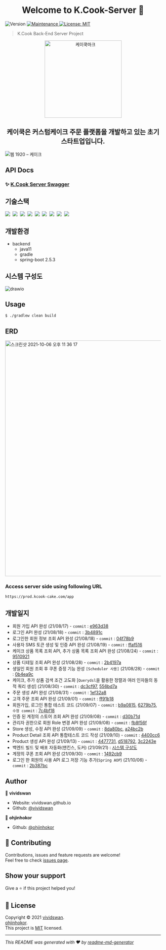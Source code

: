 <h1 align="center">Welcome to K.Cook-Server 👋</h1>
<p>
  <img alt="Version" src="https://img.shields.io/badge/version-1.0.0-blue.svg?cacheSeconds=2592000" />
  <a href="https://github.com/kefranabg/readme-md-generator/graphs/commit-activity" target="_blank">
    <img alt="Maintenance" src="https://img.shields.io/badge/Maintained%3F-yes-green.svg" />
  </a>
  <a href="https://github.com/vividswan/K.Cook-Server/blob/main/LICENSE" target="_blank">
    <img alt="License: MIT" src="https://img.shields.io/github/license/vividswan/K.Cook-Server" />
  </a>
</p>

> K.Cook Back-End Server Project

<div align=center>
  <img width="249" alt="케이쿡마크" src="https://user-images.githubusercontent.com/54254402/133126938-f76c8dfb-255e-4daf-afef-499736d987f6.png">
</div>
<h2 align=center>케이쿡은 커스텀케이크 주문 플랫폼을 개발하고 있는 초기스타트업입니다.</h2>

![웹 1920 – 케이크](https://user-images.githubusercontent.com/54254402/133126499-abab1a68-12dd-429c-b204-5be48b3b11a4.png)


## API Docs

### ✨ [K.Cook Server Swagger](https://prod.kcook-cake.com/swagger-ui/index.html)

## 기술스택

<p>
  <img src="https://img.shields.io/badge/-SpringBoot-blue"/>&nbsp
  <img src="https://img.shields.io/badge/-JPA-red"/>&nbsp
  <img src="https://img.shields.io/badge/-MySQL-yellow"/>&nbsp
  <img src="https://img.shields.io/badge/-JWT-blue"/>&nbsp
  <img src="https://img.shields.io/badge/-AWS-orange"/>&nbsp
  <img src="https://img.shields.io/badge/-Nginx-red"/>&nbsp
  <img src="https://img.shields.io/badge/-Swagger-black"/>&nbsp
  <img src="https://img.shields.io/badge/-SpringSecurity-green"/>&nbsp
  <img src="https://img.shields.io/badge/-Querydsl-violet"/>&nbsp
</p>

## 개발환경


- backend
  - java11
  - gradle
  - spring-boot 2.5.3

## 시스템 구성도

![drawio](https://user-images.githubusercontent.com/54254402/136225436-8693e719-f8cc-4670-bbbd-33e6e68096cc.png)


## Usage

```sh
$ ./gradlew clean build
```

## ERD

<img width="759" alt="스크린샷 2021-10-06 오후 11 36 17" src="https://user-images.githubusercontent.com/54254402/136225484-8fc163fa-2129-4975-b813-f2c25af7a854.png">


### Access server side using following URL

```
https://prod.kcook-cake.com/app
```

## 개발일지

- 회원 가입 API 완성 (21/08/17) - `commit` : [e963d38](https://github.com/vividswan/K.Cook-Server/commit/e963d38c186761ecd3af5c638924f9fd42cbf64b)
- 로그인 API 완성 (21/08/18) - `commit` : [3b4891c](https://github.com/vividswan/K.Cook-Server/commit/3b4891c36db93b0a990759bfb405111ed56b117c)
- 로그인한 회원 정보 조회 API 완성 (21/08/18) - `commit` : [04f78b9](https://github.com/vividswan/K.Cook-Server/commit/04f78b97d081e634cf1a9d764e64e0c5315186ff)
- 사용자 SMS 토큰 생성 및 인증 API 완성 (21/08/19) - `commit` : [ffaf516](https://github.com/vividswan/K.Cook-Server/commit/ffaf51668b2c33c4b0ca7154194dcc40c130cd30)
- 케이크 상품 목록 조회 API, 추가 상품 목록 조회 API 완성 (21/08/24) - `commit` : [9510921](https://github.com/vividswan/K.Cook-Server/commit/9510921e1ff3b74dc7eb16cc305ccf2bbc133f43)
- 상품 디테일 조회 API 완성 (21/08/28) - `commit` : [2b4197a](https://github.com/vividswan/K.Cook-Server/commit/2b4197a744b76a5658d6349dcd089360d88ba12f)
- 생일인 회원 조회 후 쿠폰 증정 기능 완성 `[Scheduler 사용]` (21/08/28) - `commit` : [0b4ea9c](https://github.com/vividswan/K.Cook-Server/commit/0b4ea9ccc9461caf728878212483aa2226d8d087)
- 케이크, 추가 상품 검색 조건 고도화 [`Querydsl`을 활용한 정렬과 여러 인자들의 동적 쿼리 생성] (21/08/30) - `commit` : [dc3cf97](https://github.com/vividswan/K.Cook-Server/commit/dc3cf9736c4dd99759562ea4c6aba59efada77b1), [556bd7a](https://github.com/vividswan/K.Cook-Server/commit/556bd7ac289b97a897fd93b9929cfbf07bcaa60a)
- 주문 생성 API 완성 (21/08/31) - `commit` : [1ef32a8](https://github.com/vividswan/K.Cook-Server/commit/1ef32a839021935b83e87d7d62132c6b78355402)
- 고객 주문 조회 API 완성 (21/09/01) - `commit` : [ff91b18](https://github.com/vividswan/K.Cook-Server/commit/ff91b1891dcadb84616f31711deb83668f6e0614)
- 회원가입, 로그인 통합 테스트 코드 (21/09/07) - `commit` : [b9a0815](https://github.com/vividswan/K.Cook-Server/commit/b9a0815d17ad3133c8387d669c2dc70dc3ea5314), [6279b75](https://github.com/vividswan/K.Cook-Server/commit/6279b75740b2b60629f2e290fdaaef62b68b04c9), `수정 commit` : [7c4bf18](https://github.com/vividswan/K.Cook-Server/commit/7c4bf1873b1e7ac6d40bc62a8bb43db269f74a1f)
- 인증 된 계정의 스토어 조회 API 완성 (21/09/08) - `commit` : [d30b71d](https://github.com/vividswan/K.Cook-Server/commit/d30b71d68fc6b72fb4266fba9ab6b4266c9b995b)
- 관리자 권한으로 회원 Role 변경 API 완성 (21/09/08) - `commit` : [fb8f56f](https://github.com/vividswan/K.Cook-Server/commit/fb8f56f572d0dd034c856218097525deef910f04)
- Store 생성, 수정 API 완성 (21/09/09) - `commit` : [8da80bc](https://github.com/vividswan/K.Cook-Server/commit/8da80bce7c556c4101fb398d67f172605c0f8abf), [a24bc2b](https://github.com/vividswan/K.Cook-Server/commit/a24bc2b2b82d50f0be0ec6e1803b983b6bc452f8)
- Product Detail 조회 API 통합테스트 코드 작성 (21/09/10) - `commit` : [4400cc6](https://github.com/vividswan/K.Cook-Server/commit/4400cc651818cd04363efad146a52a8a591b4fca)
- Product 생성 API 완성 (21/09/13) - `commit` : [4477731](https://github.com/vividswan/K.Cook-Server/commit/4477731f2345bef774df05783932552c1d577ef5), [d518792](https://github.com/vividswan/K.Cook-Server/commit/d518792f5dd720a3b51253c78e66d9ba5d102ccb), [3c2243e](https://github.com/vividswan/K.Cook-Server/commit/3c2243eaa1d8ab2cb5c9030442350f125bca51d1)
- 백엔드 빌드 및 배포 자동화(잰킨스, 도커) (21/09/21) : [시스템 구상도](https://user-images.githubusercontent.com/54254402/134108670-568b2458-b80b-4706-a27b-c027e7aa7d1e.png)
- 계정의 쿠폰 조회 API 완성 (21/09/30) - `commit` : [1492cb9](https://github.com/vividswan/K.Cook-Server/commit/1492cb91a933c76e5c7448623b6b6ddceb1fa5dc)
- 로그인 한 회원의 사용 API 로그 저장 기능 추가(`Spring AOP`) (21/10/06) - `commit` : [2b387bc](https://github.com/vividswan/K.Cook-Server/commit/2b387bc42bcea2982078ff9a3ae2b54a7913537b)



## Author

👤 **vividswan**

* Website: vividswan.github.io
* Github: [@vividswan](https://github.com/vividswan)

👤 **ohjinhokor**

* Github: [@ohjinhokor](https://github.com/ohjinhokor)

## 🤝 Contributing

Contributions, issues and feature requests are welcome!<br />Feel free to check [issues page](https://github.com/vividswan/K.Cook-Server/issues). 

## Show your support

Give a ⭐️ if this project helped you!

## 📝 License

Copyright © 2021 [vividswan](https://github.com/vividswan).<br /> [ohjinhokor](https://github.com/ohjinhokor).<br />
This project is [MIT](https://github.com/vividswan/K.Cook-Server/blob/main/LICENSE) licensed.

***
_This README was generated with ❤️ by [readme-md-generator](https://github.com/kefranabg/readme-md-generator)_
